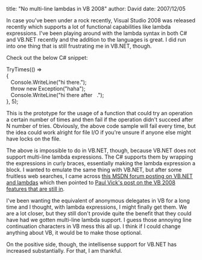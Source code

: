 
title: "No multi-line lambdas in VB 2008"
author: David
date: 2007/12/05

<p>In case you've been under a rock recently, Visual Studio 2008 was released recently which supports a lot of functional capabilities like lambda expressions. I've been playing around with the lambda syntax in both C# and VB.NET recently and the addition to the languages is great. I did run into one thing that is still frustrating me in VB.NET, though.</p> <p>Check out the below C# snippet:</p> <p>TryTimes(() =&gt;<br>{<br>&nbsp;&nbsp; Console.WriteLine("hi there.");<br>&nbsp;&nbsp; throw new Exception("haha");<br>&nbsp;&nbsp; Console.WriteLine("hi there after&nbsp;&nbsp; .");<br>}, 5); <p>This is the prototype for the usage of a function that could try an operation a certain number of times and then fail if the operation didn't succeed after N number of tries. Obviously, the above code sample will fail every time, but the idea could work alright for file I/O if you're unsure if anyone else might have locks on the file. <p>The above is impossible to do in VB.NET, though, because VB.NET does not support multi-line lambda expressions. The C# supports them by wrapping the expressions in curly braces, essentially making the lambda expression a block. I wanted to emulate the same thing with VB.NET, but after some fruitless web searches, I came across <a href="http://forums.microsoft.com/MSDN/ShowPost.aspx?PostID=2091730&amp;SiteID=1">this MSDN forum posting on VB.NET and lambdas</a> which then pointed to <a href="http://www.panopticoncentral.net/archive/2007/06/27/21113.aspx">Paul Vick's post on the VB 2008 features that are still in</a>. <p>I've been wanting the equivalent of anonymous delegates in VB for a long time and I thought, with lambda expressions, I might finally get them. We are a lot closer, but they still don't provide quite the benefit that they could have had we gotten multi-line lambda support. I guess those annoying line continuation characters in VB mess this all up. I think if I could change anything about VB, it would be to make those optional. <p>On the positive side, though, the intellisense support for VB.NET has increased substantially. For that, I am thankful.</p>
